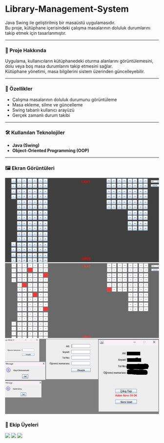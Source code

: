 # Library-Management-System

Java Swing ile geliştirilmiş bir masaüstü uygulamasıdır.  
Bu proje, kütüphane içerisindeki çalışma masalarının doluluk durumlarını takip etmek için tasarlanmıştır.  

---

### 📖 Proje Hakkında  
Uygulama, kullanıcıların kütüphanedeki oturma alanlarını görüntülemesini, dolu veya boş masa durumlarını takip etmesini sağlar.  
Kütüphane yönetimi, masa bilgilerini sistem üzerinden güncelleyebilir.

---

### 🧩 Özellikler
- Çalışma masalarının doluluk durumunu görüntüleme  
- Masa ekleme, silme ve güncelleme  
- Swing tabanlı kullanıcı arayüzü  
- Gerçek zamanlı durum takibi  

---

### 🛠️ Kullanılan Teknolojiler
- **Java (Swing)**  
- **Object-Oriented Programming (OOP)**  

---

### 🖼️ Ekran Görüntüleri

![Ana Ekran](kutuphane1.png)
![Ana Ekran2](kutuphane2.png)
![Menüler ve Hatalar](kutuphane3.png)

### 👥 Ekip Üyeleri
[<img src="https://cdn.jsdelivr.net/npm/simple-icons@v9/icons/github.svg" width="30">](https://github.com/TumerAlpKirinc)
[<img src="https://cdn.jsdelivr.net/npm/simple-icons@v9/icons/github.svg" width="30">](https://github.com/horizon10)
[<img src="https://cdn.jsdelivr.net/npm/simple-icons@v9/icons/github.svg" width="30">](https://github.com/noskillfako)


